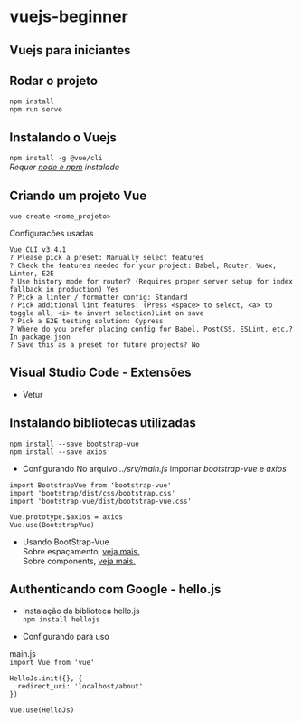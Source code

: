 # vuejs-beginner
## Vuejs para iniciantes

## Rodar o projeto
```
npm install
npm run serve
```

## Instalando o Vuejs
`npm install -g @vue/cli`  
   _Requer [node e npm](https://nodejs.org/en/) instalado_

## Criando um projeto Vue
`vue create <nome_projeto>`  

Configuracões usadas
```
Vue CLI v3.4.1
? Please pick a preset: Manually select features
? Check the features needed for your project: Babel, Router, Vuex, Linter, E2E
? Use history mode for router? (Requires proper server setup for index fallback in production) Yes
? Pick a linter / formatter config: Standard
? Pick additional lint features: (Press <space> to select, <a> to toggle all, <i> to invert selection)Lint on save
? Pick a E2E testing solution: Cypress
? Where do you prefer placing config for Babel, PostCSS, ESLint, etc.? In package.json
? Save this as a preset for future projects? No
```

## Visual Studio Code - Extensões
- Vetur

## Instalando bibliotecas utilizadas

`npm install --save bootstrap-vue`  
`npm install --save axios`  

- Configurando
No arquivo _../srv/main.js_ importar _bootstrap-vue_ e _axios_

```
import BootstrapVue from 'bootstrap-vue'
import 'bootstrap/dist/css/bootstrap.css'
import 'bootstrap-vue/dist/bootstrap-vue.css'
```

```
Vue.prototype.$axios = axios
Vue.use(BootstrapVue)
```

- Usando BootStrap-Vue  
Sobre espaçamento, [veja mais.](https://bootstrap-vue.js.org/docs/reference/spacing-classes/)  
Sobre components, [veja mais.](https://br.vuejs.org/v2/guide/)  

## Authenticando com Google - hello.js

- Instalação da biblioteca hello.js  
`npm install hellojs`  

- Configurando para uso

main.js  
`import Vue from 'vue'`  

```
HelloJs.init({}, {
  redirect_uri: 'localhost/about'
})
```

`Vue.use(HelloJs)`  